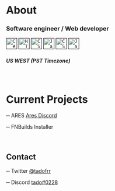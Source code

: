 # About

### Software engineer / Web developer
 <code><a href=""><img height="30" style="max-width:100%;" src="https://cdn.jsdelivr.net/gh/devicons/devicon/icons/csharp/csharp-original.svg" alt="C#"></a></code>
 <code><a href=""><img height="30" style="max-width:100%;" src="https://cdn.jsdelivr.net/gh/devicons/devicon/icons/html5/html5-original.svg" alt="HTML"></a></code>
 <code><a href=""><img height="30" style="max-width:100%;" src="https://cdn.jsdelivr.net/gh/devicons/devicon/icons/css3/css3-original.svg" alt="CSS"></a></code>
 <code><a href=""><img height="30" style="max-width:100%;" src="https://cdn.jsdelivr.net/gh/devicons/devicon/icons/javascript/javascript-original.svg" alt="JavaScript"></a></code>
 <code><a href=""><img height="30" style="max-width:100%;" src="https://cdn.jsdelivr.net/gh/devicons/devicon/icons/cplusplus/cplusplus-original.svg" alt="CSS"></a></code>
 <code><a href=""><img height="30" style="max-width:100%;" src="https://cdn.jsdelivr.net/gh/devicons/devicon/icons/java/java-original.svg" alt="Java"></a></code>
##### US WEST (PST Timezone)

⠀
⠀

# Current Projects

─ ARES [Ares Discord](http://discord.com/invites/aresfn/)

─ FNBuilds Installer

⠀


## Contact

─ Twitter [@tadofrr](http://https://twitter.com/tadofrr/)

─ Discord [tado#0228](http://discord.com/)





